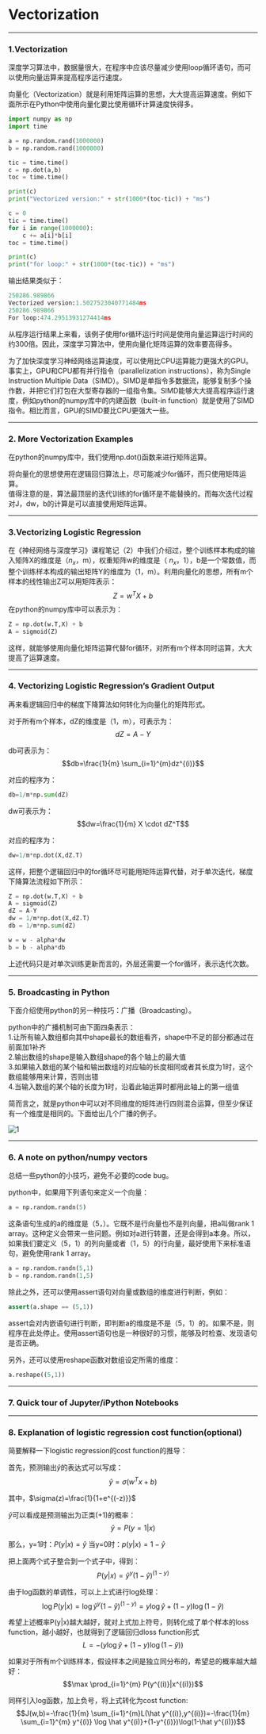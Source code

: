 # Vectorization

---

### 1.Vectorization 
深度学习算法中，数据量很大，在程序中应该尽量减少使用loop循环语句，而可以使用向量运算来提高程序运行速度。

向量化（Vectorization）就是利用矩阵运算的思想，大大提高运算速度。例如下面所示在Python中使用向量化要比使用循环计算速度快得多。

```python
import numpy as np
import time

a = np.random.rand(1000000)
b = np.random.rand(1000000)

tic = time.time()
c = np.dot(a,b)
toc = time.time()

print(c)
print("Vectorized version:" + str(1000*(toc-tic)) + "ms")

c = 0
tic = time.time()
for i in range(1000000):
    c += a[i]*b[i]
toc = time.time()

print(c)
print("for loop:" + str(1000*(toc-tic)) + "ms")


```

输出结果类似于：
```python
250286.989866
Vectorized version:1.5027523040771484ms
250286.989866
For loop:474.29513931274414ms
```

从程序运行结果上来看，该例子使用for循环运行时间是使用向量运算运行时间的约300倍。因此，深度学习算法中，使用向量化矩阵运算的效率要高得多。

为了加快深度学习神经网络运算速度，可以使用比CPU运算能力更强大的GPU。<br>
事实上，GPU和CPU都有并行指令（parallelization instructions），称为Single Instruction Multiple Data（SIMD）。SIMD是单指令多数据流，能够复制多个操作数，并把它们打包在大型寄存器的一组指令集。SIMD能够大大提高程序运行速度，例如python的numpy库中的内建函数（built-in function）就是使用了SIMD指令。相比而言，GPU的SIMD要比CPU更强大一些。


---

### 2. More Vectorization Examples
在python的numpy库中，我们使用np.dot()函数来进行矩阵运算。

将向量化的思想使用在逻辑回归算法上，尽可能减少for循环，而只使用矩阵运算。<br>
值得注意的是，算法最顶层的迭代训练的for循环是不能替换的。而每次迭代过程对J，dw，b的计算是可以直接使用矩阵运算。

---

### 3.Vectorizing Logistic Regression
在《神经网络与深度学习》课程笔记（2）中我们介绍过，整个训练样本构成的输入矩阵X的维度是（$n_x$，m），权重矩阵w的维度是（ $n_x$，1），b是一个常数值，而整个训练样本构成的输出矩阵Y的维度为（1，m）。利用向量化的思想，所有m个样本的线性输出Z可以用矩阵表示：
$$Z=w^TX+b$$
在python的numpy库中可以表示为：
```python
Z = np.dot(w.T,X) + b
A = sigmoid(Z)
```
这样，就能够使用向量化矩阵运算代替for循环，对所有m个样本同时运算，大大提高了运算速度。

---

### 4. Vectorizing Logistic Regression’s Gradient Output
再来看逻辑回归中的梯度下降算法如何转化为向量化的矩阵形式。

对于所有m个样本，dZ的维度是（1，m），可表示为：
$$dZ=A-Y$$

db可表示为：
$$db=\frac{1}{m} \sum_{i=1}^{m}dz^{(i)}$$

对应的程序为：
```python 
db=1/m*np.sum(dZ)
```

dw可表示为：
$$dw=\frac{1}{m} X \cdot dZ^T$$

对应的程序为：
```python 
dw=1/m*np.dot(X,dZ.T)
```

这样，把整个逻辑回归中的for循环尽可能用矩阵运算代替，对于单次迭代，梯度下降算法流程如下所示：
```python 
Z = np.dot(w.T,X) + b
A = sigmoid(Z)
dZ = A-Y
dw = 1/m*np.dot(X,dZ.T)
db = 1/m*np.sum(dZ)

w = w - alpha*dw
b = b - alpha*db
```
上述代码只是对单次训练更新而言的，外层还需要一个for循环，表示迭代次数。

---

### 5. Broadcasting in Python
下面介绍使用python的另一种技巧：广播（Broadcasting）。

python中的广播机制可由下面四条表示：<br>
1.让所有输入数组都向其中shape最长的数组看齐，shape中不足的部分都通过在前面加1补齐<br>
2.输出数组的shape是输入数组shape的各个轴上的最大值<br>
3.如果输入数组的某个轴和输出数组的对应轴的长度相同或者其长度为1时，这个数组能够用来计算，否则出错<br>
4.当输入数组的某个轴的长度为1时，沿着此轴运算时都用此轴上的第一组值

简而言之，就是python中可以对不同维度的矩阵进行四则混合运算，但至少保证有一个维度是相同的。下面给出几个广播的例子。

![1](https://github.com/makixi/MachineLearningNote/blob/master/DeepLearning/Basic/pic/3_1.png?raw=true)

---

### 6. A note on python/numpy vectors 
总结一些python的小技巧，避免不必要的code bug。

python中，如果用下列语句来定义一个向量：
```python
a = np.random.randn(5)
```
这条语句生成的a的维度是（5，）。它既不是行向量也不是列向量，把a叫做rank 1 array。这种定义会带来一些问题。例如对a进行转置，还是会得到a本身。所以，如果我们要定义（5，1）的列向量或者（1，5）的行向量，最好使用下来标准语句，避免使用rank 1 array。
```python
a = np.random.randn(5,1)
b = np.random.randn(1,5)
```
除此之外，还可以使用assert语句对向量或数组的维度进行判断，例如：
```python
assert(a.shape == (5,1))
```
assert会对内嵌语句进行判断，即判断a的维度是不是（5，1）的。如果不是，则程序在此处停止。使用assert语句也是一种很好的习惯，能够及时检查、发现语句是否正确。

另外，还可以使用reshape函数对数组设定所需的维度：
```python
a.reshape((5,1))
```

---

### 7. Quick tour of Jupyter/iPython Notebooks

---

### 8. Explanation of logistic regression cost function(optional)
简要解释一下logistic regression的cost function的推导：

首先，预测输出$\hat y$的表达式可以写成：
$$\hat y=\sigma(w^Tx+b)$$

其中，$\sigma(z)=\frac{1}{1+e^{(-z)}}$

$\hat y$可以看成是预测输出为正类(+1)的概率：
$$\hat y=P(y=1|x)$$

那么，y=1时：$P(y|x)=\hat y$
当y=0时：$p(y|x)=1-\hat y$

把上面两个式子整合到一个式子中，得到：
$$P(y|x)=\hat y^{y}(1-\hat y)^{(1-y)}$$

由于log函数的单调性，可以上上式进行log处理：
$$\log P(y|x)=\log \hat y^y(1-\hat y)^{(1-y)}=y \log \hat y+(1-y)\log(1-\hat y)$$

希望上述概率P(y|x)越大越好，就对上式加上符号，则转化成了单个样本的loss function，越小越好，也就得到了逻辑回归dloss function形式
$$L=-(y \log \hat y+(1-y)\log(1-\hat y))$$

如果对于所有m个训练样本，假设样本之间是独立同分布的，希望总的概率越大越好：
$$\max \prod_{i=1}^{m} P(y^{(i)}|x^{(i)})$$

同样引入log函数，加上负号，将上式转化为cost function:
$$J(w,b)=-\frac{1}{m} \sum_{i=1}^{m}L(\hat y^{(i)},y^{(i)})=-\frac{1}{m} \sum_{i=1}^{m} y^{(i)} \log \hat y^{(i)}+(1-y^{(i)})\log(1-\hat y^{(i)})$$

